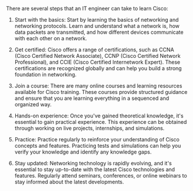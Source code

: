 There are several steps that an IT engineer can take to learn Cisco:

1. Start with the basics: Start by learning the basics of networking and networking protocols. Learn and understand what a network is, how data packets are transmitted, and how different devices communicate with each other on a network.

2. Get certified: Cisco offers a range of certifications, such as CCNA (Cisco Certified Network Associate), CCNP (Cisco Certified Network Professional), and CCIE (Cisco Certified Internetwork Expert). These certifications are recognized globally and can help you build a strong foundation in networking.

3. Join a course: There are many online courses and learning resources available for Cisco training. These courses provide structured guidance and ensure that you are learning everything in a sequenced and organized way.

4. Hands-on experience: Once you've gained theoretical knowledge, it's essential to gain practical experience. This experience can be obtained through working on live projects, internships, and simulations.

5. Practice: Practice regularly to reinforce your understanding of Cisco concepts and features. Practicing tests and simulations can help you verify your knowledge and identify any knowledge gaps.

6. Stay updated: Networking technology is rapidly evolving, and it's essential to stay up-to-date with the latest Cisco technologies and features. Regularly attend seminars, conferences, or online webinars to stay informed about the latest developments.
